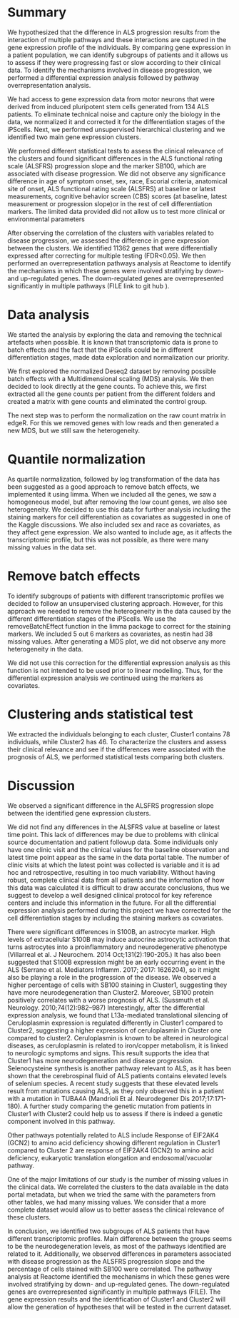# Summary
We hypothesized that the difference in ALS progression results from the interaction of multiple pathways and these interactions are captured in the gene expression profile of the individuals. By comparing gene expression in a patient population, we can identify subgroups of patients and it allows us to assess if they were progressing fast or slow according to their clinical data. To identify the mechanisms involved in disease progression, we performed a differential expression analysis followed by pathway overrepresentation analysis.

We had access to gene expression data from motor neurons that were derived from induced pluripotent stem cells generated from 134 ALS patients. To eliminate technical noise and capture only the biology in the data, we normalized it and corrected it for the differentiation stages of the iPScells. Next, we performed unsupervised hierarchical clustering and we identified two main gene expression clusters.

We performed different statistical tests to assess the clinical relevance of the clusters and found significant differences in the ALS functional rating scale (ALSFRS) progression slope and the marker SB100, which are associated with disease progression. We did not observe any significance difference in age of symptom onset, sex, race, Escorial criteria, anatomical site of onset, ALS functional rating scale (ALSFRS) at baseline or latest measurements, cognitive behavior screen (CBS) scores (at baseline, latest measurement or progression slope)or in the rest of cell differentiation markers. The limited data provided did not allow us to test more clinical or environmental parameters

After observing the correlation of the clusters with variables related to disease progression, we assessed the difference in gene expression between the clusters. We identified 11362 genes that were differentially expressed after correcting for multiple testing (FDR<0.05). We then performed an overrepresentation pathways analysis at Reactome to identify the mechanisms in which these genes were involved stratifying by down- and up-regulated genes. The down-regulated genes are overrepresented significantly in multiple pathways (FILE link to git hub ).

# Data analysis

We started the analysis by exploring the data and removing the technical artefacts when possible. It is known that transcriptomic data is prone to batch effects and the fact that the iPScells could be in different differentiation stages, made data exploration and normalization our priority.

We first explored the normalized Deseq2 dataset by removing possible batch effects with a Multidimensional scaling (MDS) analysis. We then decided to look directly at the gene counts. To achieve this, we first extracted all the gene counts per patient from the different folders and created a matrix with gene counts and eliminated the control group.

The next step was to perform the normalization on the raw count matrix in edgeR. For this we removed genes with low reads and then generated a new MDS, but we still saw the heterogeneity.

# Quantile normalization 

As quartile normalization, followed by log transformation of the data has been suggested as a good approach to remove batch effects, we implemented it using limma. When we included all the genes, we saw a homogeneous model, but after removing the low count genes, we also see heterogeneity. We decided to use this data for further analysis including the staining markers for cell differentiation as covariates as suggested in one of the Kaggle discussions. We also included sex and race as covariates, as they affect gene expression. We also wanted to include age, as it affects the transcriptomic profile, but this was not possible, as there were many missing values in the data set.

# Remove batch effects
To identify subgroups of patients with different transcriptomic profiles we decided to follow an unsupervised clustering approach. However, for this approach we needed to remove the heterogeneity in the data caused by the different differentiation stages of the iPScells. We use the removeBatchEffect function in the limma package to correct for the staining markers. We included 5 out 6 markers as covariates, as nestin had 38 missing values. After generating a MDS plot, we did not observe any more heterogeneity in the data.

We did not use this correction for the differential expression analysis as this function is not intended to be used prior to linear modelling. Thus, for the differential expression analysis we continued using the markers as covariates.

# Clustering ands statistical test 
We extracted the individuals belonging to each cluster, Cluster1 contains 78 individuals, while Cluster2 has 46. To characterize the clusters and assess their clinical relevance and see if the differences were associated with the prognosis of ALS, we performed statistical tests comparing both clusters.


# Discussion
We observed a significant difference in the ALSFRS progression slope between the identified gene expression clusters.

We did not find any differences in the ALSFRS value at baseline or latest time point. This lack of differences may be due to problems with clinical source documentation and patient followup data. Some individuals only have one clinic visit and the clinical values for the baseline observation and latest time point appear as the same in the data portal table. The number of clinic visits at which the latest point was collected is variable and it is ad hoc and retrospective, resulting in too much variability. Without having robust, complete clinical data from all patients and the information of how this data was calculated it is difficult to draw accurate conclusions, thus we suggest to develop a well designed clinical protocol for key reference centers and include this information in the future.
For all the differential expression analysis performed during this project we have corrected for the cell differentiation stages by including the staining markers as covariates.

There were significant differences in S100B, an astrocyte marker. High levels of extracellular S100B may induce autocrine astrocytic activation that turns astrocytes into a proinflammatory and neurodegenerative phenotype (Villarreal et al. J Neurochem. 2014 Oct;131(2):190-205.) It has also been suggested that S100B expression might be an early occurring event in the ALS (Serrano et al. Mediators Inflamm. 2017; 2017: 1626204), so it might also be playing a role in the progression of the disease. We observed a higher percentage of cells with SB100 staining in Cluster1, suggesting they have more neurodegeneration than Cluster2. Moreover, SB100 protein positively correlates with a worse prognosis of ALS. (Sussmuth et al. Neurology. 2010;74(12):982–987)
Interestingly, after the differential expression analysis, we found that L13a-mediated translational silencing of Ceruloplasmin expression is regulated differently in Cluster1 compared to Cluster2, suggesting a higher expression of ceruloplasmin in Cluster one compared to cluster2. Ceruloplasmin is known to be altered in neurological diseases, as ceruloplasmin is related to iron/copper metabolism, it is linked to neurologic symptoms and signs. This result supports the idea that Cluster1 has more neurodegeneration and disease progression.
Selenocysteine synthesis is another pathway relevant to ALS, as it has been shown that the cerebrospinal fluid of ALS patients contains elevated levels of selenium species. A recent study suggests that these elevated levels result from mutations causing ALS, as they only observed this in a patient with a mutation in TUBA4A (Mandrioli Et al. Neurodegener Dis 2017;17:171-180). A further study comparing the genetic mutation from patients in Cluster1 with Cluster2 could help us to assess if there is indeed a genetic component involved in this pathway.

Other pathways potentially related to ALS include Response of EIF2AK4 (GCN2) to amino acid deficiency showing different regulation in Cluster1 compared to Cluster 2 are response of EIF2AK4 (GCN2) to amino acid deficiency, eukaryotic translation elongation and endosomal/vacuolar pathway.

One of the major limitations of our study is the number of missing values in the clinical data. We correlated the clusters to the data available in the data portal metadata, but when we tried the same with the parameters from other tables, we had many missing values. We consider that a more complete dataset would allow us to better assess the clinical relevance of these clusters.

In conclusion, we identified two subgroups of ALS patients that have different transcriptomic profiles. Main difference between the groups seems to be the neurodegeneration levels, as most of the pathways identified are related to it. Additionally, we observed differences in parameters associated with disease progression as the ALSFRS progression slope and the percentage of cells stained with SB100 were correlated. The pathway analysis at Reactome identified the mechanisms in which these genes were involved stratifying by down- and up-regulated genes. The down-regulated genes are overrepresented significantly in multiple pathways (FILE). The gene expression results and the identification of Cluster1 and Cluster2 will allow the generation of hypotheses that will be tested in the current dataset.
